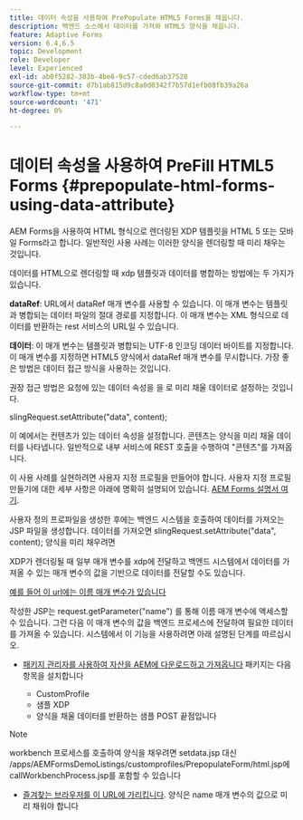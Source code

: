 ```yaml
---
title: 데이터 속성을 사용하여 PrePopulate HTML5 Forms을 채웁니다.
description: 백엔드 소스에서 데이터를 가져와 HTML5 양식을 채웁니다.
feature: Adaptive Forms
version: 6.4,6.5
topic: Development
role: Developer
level: Experienced
exl-id: ab0f5282-383b-4be6-9c57-cded6ab37528
source-git-commit: d7b1ab815d9c8a0d0342f7b57d1efb08fb39a26a
workflow-type: tm+mt
source-wordcount: '471'
ht-degree: 0%

---
```


# 데이터 속성을 사용하여 PreFill HTML5 Forms {#prepopulate-html-forms-using-data-attribute}


AEM Forms을 사용하여 HTML 형식으로 렌더링된 XDP 템플릿을 HTML 5 또는 모바일 Forms라고 합니다. 일반적인 사용 사례는 이러한 양식을 렌더링할 때 미리 채우는 것입니다.

데이터를 HTML으로 렌더링할 때 xdp 템플릿과 데이터를 병합하는 방법에는 두 가지가 있습니다.

**dataRef**: URL에서 dataRef 매개 변수를 사용할 수 있습니다. 이 매개 변수는 템플릿과 병합되는 데이터 파일의 절대 경로를 지정합니다. 이 매개 변수는 XML 형식으로 데이터를 반환하는 rest 서비스의 URL일 수 있습니다.

**데이터**: 이 매개 변수는 템플릿과 병합되는 UTF-8 인코딩 데이터 바이트를 지정합니다. 이 매개 변수를 지정하면 HTML5 양식에서 dataRef 매개 변수를 무시합니다. 가장 좋은 방법은 데이터 접근 방식을 사용하는 것입니다.

권장 접근 방법은 요청에 있는 데이터 속성을 을 로 미리 채울 데이터로 설정하는 것입니다.

slingRequest.setAttribute(&quot;data&quot;, content);

이 예에서는 컨텐츠가 있는 데이터 속성을 설정합니다. 콘텐츠는 양식을 미리 채울 데이터를 나타냅니다. 일반적으로 내부 서비스에 REST 호출을 수행하여 &quot;콘텐츠&quot;를 가져옵니다.

이 사용 사례를 실현하려면 사용자 지정 프로필을 만들어야 합니다. 사용자 지정 프로필 만들기에 대한 세부 사항은 아래에 명확히 설명되어 있습니다. [AEM Forms 설명서 여기](https://helpx.adobe.com/aem-forms/6/html5-forms/custom-profile.html).

사용자 정의 프로파일을 생성한 후에는 백엔드 시스템을 호출하여 데이터를 가져오는 JSP 파일을 생성합니다. 데이터를 가져오면 slingRequest.setAttribute(&quot;data&quot;, content); 양식을 미리 채우려면

XDP가 렌더링될 때 일부 매개 변수를 xdp에 전달하고 백엔드 시스템에서 데이터를 가져올 수 있는 매개 변수의 값을 기반으로 데이터를 전달할 수도 있습니다.

[예를 들어 이 url에는 이름 매개 변수가 있습니다](http://localhost:4502/content/dam/formsanddocuments/PrepopulateMobileForm.xdp/jcr:content?name=john)

작성한 JSP는 request.getParameter(&quot;name&quot;) 를 통해 이름 매개 변수에 액세스할 수 있습니다. 그런 다음 이 매개 변수의 값을 백엔드 프로세스에 전달하여 필요한 데이터를 가져올 수 있습니다.
시스템에서 이 기능을 사용하려면 아래 설명된 단계를 따르십시오.

* [패키지 관리자를 사용하여 자산을 AEM에 다운로드하고 가져옵니다](assets/prepopulatemobileform.zip)
패키지는 다음 항목을 설치합니다

   * CustomProfile
   * 샘플 XDP
   * 양식을 채울 데이터를 반환하는 샘플 POST 끝점입니다

>[!NOTE]
>
>workbench 프로세스를 호출하여 양식을 채우려면 setdata.jsp 대신 /apps/AEMFormsDemoListings/customprofiles/PrepopulateForm/html.jsp에 callWorkbenchProcess.jsp를 포함할 수 있습니다

* [즐겨찾는 브라우저를 이 URL에 가리킵니다](http://localhost:4502/content/dam/formsanddocuments/PrepopulateMobileForm.xdp/jcr:content?name=Adobe%20Systems). 양식은 name 매개 변수의 값으로 미리 채워야 합니다
